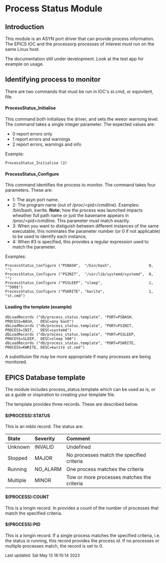 # Process Status Module

## Introduction

This module is an ASYN port driver that can provide process information.
The EPICS IOC and the processorp processes of interest _must_ run on the same
Linux host.

The documentation still under development.
Look at the test app for example on usage.

## Identifying process to monitor

There are two commands that must be run in IOC's st.cmd, or equivilent, file.

#### ProcessStatus_Initialise

This command both initialises the driver, and sets the weeor warnong level.
The command takes a single integer parameter.
The expected values are:
- 0 report errors only
- 1 report errors and warnings
- 2 report errors, warnings and info

Example:

    ProcessStatus_Initialise (2)


#### ProcessStatus_Configure

This command identifies the process to monitor.
The command takes four parameters.
These are:

- 1:  The asyn port name.
- 2:  The program name (out of /proc/&lt;pid&gt;/cmdline).
Examples: /bin/bash, kwrite.
__Note:__ how the process was launched impacts wheather full path name or
just the basename appears in /proc/&lt;pid&gt;/cmdline.
This parameter _must_ match exactly.
- 3:  When you want to distiguish between different instances of the same executable,
this nominates the parameter number (or 0 if not applicable) to be used to
identify each instance,
- 4:  When #3 is specified, this provides a regular expression used to match the parameter.

Examples:

    ProcessStatus_Configure ("PSBASH",  "/bin/bash",                 0, "")
    ProcessStatus_Configure ("PSINIT",  "/usr/lib/systemd/systemd",  0, "")
    ProcessStatus_Configure ("PSSLEEP", "sleep",                     1, "^500$")
    ProcessStatus_Configure ("PSKRITE", "kwrite",                    1, "st.cmd")

#### Loading the template (example)

    dbLoadRecords ("db/process_status.template", "PORT=PSBASH,  PROCESS=BASH,   DESC=any bash")
    dbLoadRecords ("db/process_status.template", "PORT=PSINIT,  PROCESS=INIT,   DESC=systemd")
    dbLoadRecords ("db/process_status.template", "PORT=PSSLEEP, PROCESS=SLEEP,  DESC=sleep 500")
    dbLoadRecords ("db/process_status.template", "PORT=PSKRITE, PROCESS=KWRITE, DESC=kwrite st.cmd")

A substituion file may be more appropriate if many processes are being monitored.

## EPICS Database template

The module includes process_status.template which can be used as is, or as a
guide or inspiration to creating your template file.

The template provides three records. These are described below.

#### $(PROCESS):STATUS

This is an mbbi record.
The status are:

| State    | Severity | Comment                                    |
|:---------|:---------|:-------------------------------------------|
| Unknown  | INVALID  | Undefined                                  |
| Stopped  | MAJOR    | No processes match the specified criteria  |
| Running  | NO_ALARM | One process matches the criteria           |
| Multiple | MINOR    | Tow or more processes matches the criteria |


#### $(PROCESS):COUNT

This is a longin record. In provides a count of the number of processes that
match the specified criteria.

#### $(PROCESS):PID

This is a longin record. If a single process matches the specified criteria,
i.e. the status is running, this record provides the process id.
If no processes or multiple processes match, the record is set to 0.

<font size="-1">Last updated: Sat May 13 18:10:14 2023</font>
<br>
